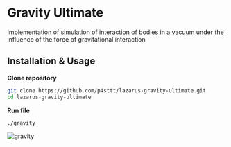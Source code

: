 
# Gravity Ultimate

Implementation of simulation of interaction of bodies in a vacuum under the influence of the force of gravitational interaction 

## Installation & Usage

**Clone repository**
```bash
git clone https://github.com/p4sttt/lazarus-gravity-ultimate.git
cd lazarus-gravity-ultimate 
```

**Run file**
```bash
./gravity
```

![gravity](https://i.giphy.com/media/v1.Y2lkPTc5MGI3NjExbW43NHc3Zml0cW45Y2o0aG1tYWpnd3Rwd3p4Nm55dzhrMDF4eWh4YSZlcD12MV9pbnRlcm5hbF9naWZfYnlfaWQmY3Q9Zw/PCFRo38nj06IqPpANV/giphy.gif)
